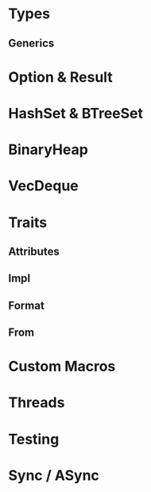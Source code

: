 # Types
## Generics


# Option & Result

# HashSet & BTreeSet

# BinaryHeap

# VecDeque

# Traits
## Attributes

## Impl

## Format

## From

# Custom Macros

# Threads 

# Testing

# Sync / ASync